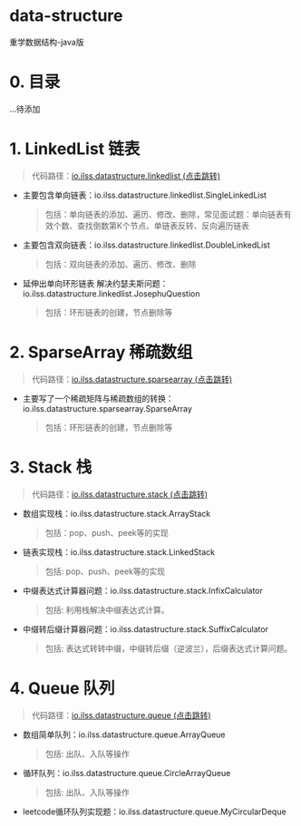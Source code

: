 # data-structure
重学数据结构-java版

# 0. 目录
...待添加

# 1. LinkedList 链表
> 代码路径：[io.ilss.datastructure.linkedlist (点击跳转)](https://github.com/ilssio/data-structure/tree/master/src/main/java/io/ilss/datastructure/linkedlist "linkedlist")

- 主要包含单向链表：io.ilss.datastructure.linkedlist.SingleLinkedList
    > 包括：单向链表的添加、遍历、修改、删除，常见面试题：单向链表有效个数、查找倒数第K个节点、单链表反转、反向遍历链表
- 主要包含双向链表：io.ilss.datastructure.linkedlist.DoubleLinkedList
    > 包括：双向链表的添加、遍历、修改、删除
- 延伸出单向环形链表 解决约瑟夫斯问题：io.ilss.datastructure.linkedlist.JosephuQuestion
    > 包括：环形链表的创建，节点删除等
# 2. SparseArray 稀疏数组
> 代码路径：[io.ilss.datastructure.sparsearray (点击跳转)](https://github.com/ilssio/data-structure/tree/master/src/main/java/io/ilss/datastructure/sparsearray "sparsearray")

- 主要写了一个稀疏矩阵与稀疏数组的转换：io.ilss.datastructure.sparsearray.SparseArray
    > 包括：环形链表的创建，节点删除等

# 3. Stack 栈
> 代码路径：[io.ilss.datastructure.stack (点击跳转)](https://github.com/ilssio/data-structure/tree/master/src/main/java/io/ilss/datastructure/stack "stack")

- 数组实现栈：io.ilss.datastructure.stack.ArrayStack
    > 包括：pop、push、peek等的实现
- 链表实现栈：io.ilss.datastructure.stack.LinkedStack
    > 包括: pop、push、peek等的实现
- 中缀表达式计算器问题：io.ilss.datastructure.stack.InfixCalculator
    > 包括: 利用栈解决中缀表达式计算。
- 中缀转后缀计算器问题：io.ilss.datastructure.stack.SuffixCalculator
    > 包括: 表达式转转中缀，中缀转后缀（逆波兰），后缀表达式计算问题。

# 4. Queue 队列
> 代码路径：[io.ilss.datastructure.queue (点击跳转)](https://github.com/ilssio/data-structure/tree/master/src/main/java/io/ilss/datastructure/queue "queue")

- 数组简单队列：io.ilss.datastructure.queue.ArrayQueue
    > 包括: 出队、入队等操作
- 循环队列：io.ilss.datastructure.queue.CircleArrayQueue
    > 包括: 出队、入队等操作
- leetcode循环队列实现题：io.ilss.datastructure.queue.MyCircularDeque